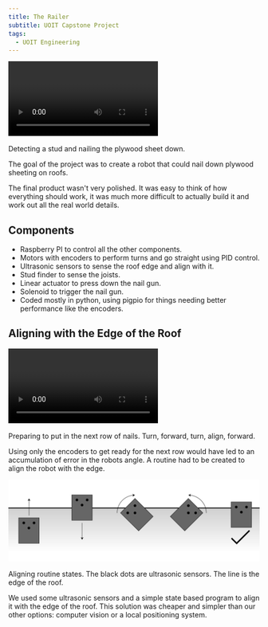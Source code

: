 ```yaml
---
title: The Railer
subtitle: UOIT Capstone Project
tags:
  - UOIT Engineering
---
```


![The Railer](the_railer.mp4)

<image-caption>Detecting a stud and nailing the plywood sheet down.</image-caption>

The goal of the project was to create a robot that could nail down plywood sheeting on roofs.

The final product wasn't very polished. It was easy to think of how everything should work, it was much more difficult to actually build it and work out all the real world details.

## Components

- Raspberry PI to control all the other components.
- Motors with encoders to perform turns and go straight using PID control.
- Ultrasonic sensors to sense the roof edge and align with it.
- Stud finder to sense the joists.
- Linear actuator to press down the nail gun.
- Solenoid to trigger the nail gun.
- Coded mostly in python, using pigpio for things needing better performance like the encoders.

## Aligning with the Edge of the Roof

![The Railer Aligning](the_railer_aligning.mp4)

<image-caption>Preparing to put in the next row of nails. Turn, forward, turn, align, forward.</image-caption>

Using only the encoders to get ready for the next row would have led to an accumulation of error in the robots angle. A routine had to be created to align the robot with the edge.

![Align with edge of roof. State diagram.](align_state_diagram.png)

<image-caption>Aligning routine states. The black dots are ultrasonic sensors. The line is the edge of the roof.</image-caption>

We used some ultrasonic sensors and a simple state based program to align it with the edge of the roof. This solution was cheaper and simpler than our other options: computer vision or a local positioning system.
